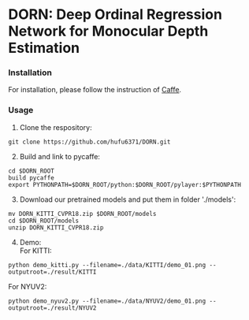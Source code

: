 # DORN: Deep Ordinal Regression Network for Monocular Depth Estimation

### Installation
For installation, please follow the instruction of [Caffe](https://github.com/BVLC/caffe).

### Usage
1. Clone the respository:
```
git clone https://github.com/hufu6371/DORN.git
```
2. Build and link to pycaffe:
```
cd $DORN_ROOT
build pycaffe
export PYTHONPATH=$DORN_ROOT/python:$DORN_ROOT/pylayer:$PYTHONPATH
```
3. Download our pretrained models and put them in folder './models':
```
mv DORN_KITTI_CVPR18.zip $DORN_ROOT/models
cd $DORN_ROOT/models
unzip DORN_KITTI_CVPR18.zip
```
4. Demo:   
For KITTI:
```
python demo_kitti.py --filename=./data/KITTI/demo_01.png --outputroot=./result/KITTI
```
For NYUV2:
```
python demo_nyuv2.py --filename=./data/NYUV2/demo_01.png --outputroot=./result/NYUV2
```


